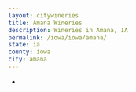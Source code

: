 ```yaml
---
layout: citywineries
title: Amana Wineries
description: Wineries in Amana, IA
permalink: /iowa/iowa/amana/
state: ia
county: iowa
city: amana
---
```

-
